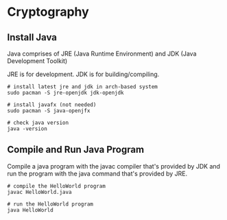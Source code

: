 # Cryptography

## Install Java

Java comprises of JRE (Java Runtime Environment) and JDK (Java Development
Toolkit)

JRE is for development. JDK is for building/compiling.

```
# install latest jre and jdk in arch-based system
sudo pacman -S jre-openjdk jdk-openjdk

# install javafx (not needed)
sudo pacman -S java-openjfx

# check java version
java -version
```

## Compile and Run Java Program

Compile a java program with the javac compiler that's provided by JDK and run
the program with the java command that's provided by JRE.

```
# compile the HelloWorld program
javac HelloWorld.java

# run the HelloWorld program
java HelloWorld
```

